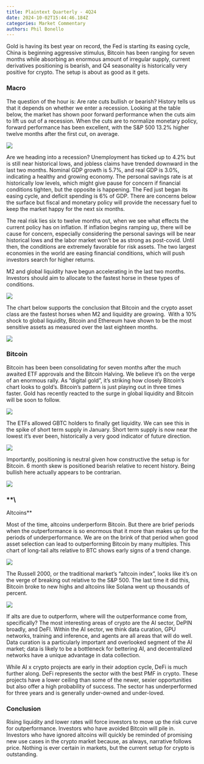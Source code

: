 ```yaml
---
title: Plaintext Quarterly - 4Q24
date: 2024-10-02T15:44:46.184Z
categories: Market Commentary
authors: Phil Bonello
---
```

Gold is having its best year on record, the Fed is starting its easing cycle, China is beginning aggressive stimulus, Bitcoin has been ranging for seven months while absorbing an enormous amount of irregular supply, current derivatives positioning is bearish, and Q4 seasonality is historically very positive for crypto. The setup is about as good as it gets. 



### Macro

The question of the hour is: Are rate cuts bullish or bearish? History tells us that it depends on whether we enter a recession. Looking at the table below, the market has shown poor forward performance when the cuts aim to lift us out of a recession. When the cuts are to normalize monetary policy, forward performance has been excellent, with the S&P 500 13.2% higher twelve months after the first cut, on average.

![](https://lh7-rt.googleusercontent.com/docsz/AD_4nXcq0ktowLdxnLLdOsaBZBg7OhM4pAKp_vrrIPYqoOaz8_llJ9gHybNb-1kFaQ15vZB8bRcxtwp4K3BclBzfUZX4-ri2HHe2YvnFDAmjfEP2e7EORoX36Zr-rc6GowO2zWg8uBWGaZQVTb4gn85rvcOWrO8?key=Oux_DrffeiQGmBPmCrGbDQ)

Are we heading into a recession? Unemployment has ticked up to 4.2% but is still near historical lows, and jobless claims have trended downward in the last two months. Nominal GDP growth is 5.7%, and real GDP is 3.0%, indicating a healthy and growing economy. The personal savings rate is at historically low levels, which might give pause for concern if financial conditions tighten, but the opposite is happening. The Fed just began its easing cycle, and deficit spending is 6% of GDP. There are concerns below the surface but fiscal and monetary policy will provide the necessary fuel to keep the market happy for the next six months.

The real risk lies six to twelve months out, when we see what effects the current policy has on inflation. If inflation begins ramping up, there will be cause for concern, especially considering the personal savings will be near historical lows and the labor market won’t be as strong as post-covid. Until then, the conditions are extremely favorable for risk assets. The two largest economies in the world are easing financial conditions, which will push investors search for higher returns.

M2 and global liquidity have begun accelerating in the last two months. Investors should aim to allocate to the fastest horse in these types of conditions.

![](https://lh7-rt.googleusercontent.com/docsz/AD_4nXdFg5_2uhhQlaX_3ZAlBNnk_Z2GjQ6MODmHgjeZ3908vJANCuGC0ZzsukSHbdF25W435cM_X7u_hPUjEjtbbK3AFiNEzgm7lYPfswS_aRx9j1ulHBtfjQs_GLLUOViOq539W5j6F2BN9aKmHdAisaA5gge6?key=Oux_DrffeiQGmBPmCrGbDQ)

The chart below supports the conclusion that Bitcoin and the crypto asset class are the fastest horses when M2 and liquidity are growing.  With a 10% shock to global liquidity, Bitcoin and Ethereum have shown to be the most sensitive assets as measured over the last eighteen months.



![](https://lh7-rt.googleusercontent.com/docsz/AD_4nXekpV0MZgVmPMOnJsQ3Dp6hz-mwo0R7bCvW2Kh3s578n5sMX33BfSEHrSFGs6qzWYWeePVtswJDLS62hM92cgN_IwgnM26E_k9shYwNsdLr8_KoeKB_CGCVIbz2fy2tZCokJ__2QoM050njZX-iAqU9N08S?key=Oux_DrffeiQGmBPmCrGbDQ)

### Bitcoin

Bitcoin has been been consolidating for seven months after the much awaited ETF approvals and the Bitcoin Halving. We believe it’s on the verge of an enormous rally. As “digital gold”, it’s striking how closely Bitcoin’s chart looks to gold’s. Bitcoin’s pattern is just playing out in three times faster. Gold has recently reacted to the surge in global liquidity and Bitcoin will be soon to follow.

![](https://lh7-rt.googleusercontent.com/docsz/AD_4nXelEkJeab4rDFvIcfLzN72zxXfHkUrpsl3Xvdcfwe6RH5SvL8vSEcfLKWAEASBa9fw6j6KPTChLac2LDuOdSXywrYPrivkdJL2mn830N6iHah5TDeSgucV4idnHoKS2zKCRtHBv-5OCLnad_aCrl4pqlUkW?key=Oux_DrffeiQGmBPmCrGbDQ)

The ETFs allowed GBTC holders to finally get liquidity. We can see this in the spike of short term supply in January. Short term supply is now near the lowest it’s ever been, historically a very good indicator of future direction. 

![](https://lh7-rt.googleusercontent.com/docsz/AD_4nXcX_hRMX5FqmfKTD0MEHwGlYg3SRqvq36nQowb3T50AlWlR-C8SwiwOzRYgiq1f6WMzbfj2EMzhaFxICNWclLpFbqvejpcBrnRBVNlCeofeFiy2Hnd6Cr6JsUZsHdQYed2IF-cXIuRfqfYoG7hMse8fBwgI?key=Oux_DrffeiQGmBPmCrGbDQ)

Importantly, positioning is neutral given how constructive the setup is for Bitcoin. 6 month skew is positioned bearish relative to recent history. Being bullish here actually appears to be contrarian. 

![](https://lh7-rt.googleusercontent.com/docsz/AD_4nXe8iu9tQ66v3cc4ekgP7gmigGpnZqnThGmR1ozAXVY8YFkf05-KJasEeT_rjoedyVddCANUSug7EC4KF5qfjiZfRHF_xSOU7hklLvUeayicLF2Bia5hqNSqcb6veSbjzUjmfhoigdrFEAXkd1NCA7Dni1af?key=Oux_DrffeiQGmBPmCrGbDQ)

### **\
Altcoins**

Most of the time, altcoins underperform Bitcoin. But there are brief periods when the outperformance is so enormous that it more than makes up for the periods of underperformance. We are on the brink of that period when good asset selection can lead to outperforming Bitcoin by many multiples. This chart of long-tail alts relative to BTC shows early signs of a trend change. 

![](https://lh7-rt.googleusercontent.com/docsz/AD_4nXchmcEQPt2X_xnz5phkDPELojwhm-piKvYofs9B_0hlduykVdoS2ExvtMsbtm2MgC299DFVpiOYaaK5nSMsQEHTOOTrewfwbFvEbNnBWEbt1DTeftjpFMWl4lVx_9FZ78W5y904lM76p00gkrjE6mbuVvpI?key=Oux_DrffeiQGmBPmCrGbDQ)



The Russell 2000, or the traditional market’s “altcoin index”, looks like it’s on the verge of breaking out relative to the S&P 500. The last time it did this, Bitcoin broke to new highs and altcoins like Solana went up thousands of percent.



![](https://lh7-rt.googleusercontent.com/docsz/AD_4nXdV3EdUrx1jqtxUST6e6LNxcNcF_OHChcJvq_hK9crJXA4NHRMGI8TyZ7JXt2RUkQf2zLvgiA4bjfqSEx00_gis5yCE1E0boccHUZJ0QQ8Rb7RdNX0HhMQheTMfQBsTuXG8QeZ66ZgZUncAbMrBP-2_jnxg?key=Oux_DrffeiQGmBPmCrGbDQ)

If alts are due to outperform, where will the outperformance come from, specifically? The most interesting areas of crypto are the AI sector, DePIN broadly, and DeFI. Within the AI sector, we think data curation, GPU networks, training and inference, and agents are all areas that will do well. Data curation is a particularly important and overlooked segment of the AI market; data is likely to be a bottleneck for bettering AI, and decentralized networks have a unique advantage in data collection.

While AI x crypto projects are early in their adoption cycle, DeFi is much further along. DeFi represents the sector with the best PMF in crypto. These projects have a lower ceiling than some of the newer, sexier opportunities but also offer a high probability of success. The sector has underperformed for three years and is generally under-owned and under-loved. 

### Conclusion

Rising liquidity and lower rates will force investors to move up the risk curve for outperformance. Investors who have avoided Bitcoin will pile in. Investors who have ignored altcoins will quickly be reminded of promising new use cases in the crypto market because, as always, narrative follows price. Nothing is ever certain in markets, but the current setup for crypto is outstanding.